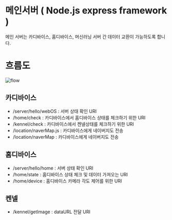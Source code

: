 # 메인서버 ( Node.js express framework )
메인 서버는 카디바이스, 홈디바이스, 머신러닝 서버 간 데이터 교환이 가능하도록 합니다.

# 흐름도
![flow](https://user-images.githubusercontent.com/57391270/95714966-04d26800-0ca4-11eb-9038-fcfaec51e058.jpg)


## 카디바이스
 - /server/hello/webOS : 서버 상태 확인 URI
 - /home/check : 카디바이스에서 홈디바이스 상태를 체크하기 위한 URI
 - /kennel/check : 카디바이스에서 켄넬상태를 체크하기 위한 URI
 - /location/naverMap.js : 카디바이스에게 네이버지도 전송
 - /location/naverMap : 카디바이스에게 네이버지도 전송

## 홈디바이스
 - /server/hello/home : 서버 상태 확인 URI
 - /home/state : 홈디바이스 상태 체크 및 데이터 가져오는 URI
 - /home/device : 홈디바이스  카메라 각도 제어를 위한 URI
 
## 켄넬
 - /kennel/getImage : dataURL 전달 URI

